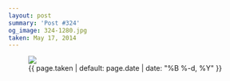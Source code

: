 ```yaml
---
layout: post
summary: 'Post #324'
og_image: 324-1280.jpg
taken: May 17, 2014
---
```


<figure class="post">
<img sizes="(min-width: 700px) 50vw, calc(100vw - 2rem)" src="{{ site.assets_url }}/324-640.jpg" srcset="{{ site.assets_url }}/324-1280.jpg 1280w, {{ site.assets_url }}/324-960.jpg 960w, {{ site.assets_url }}/324-640.jpg 640w, {{ site.assets_url }}/324-320.jpg 320w"/>
<figcaption>
<time>{{ page.taken | default: page.date | date: "%B %-d, %Y" }}</time>
</figcaption>
</figure>
